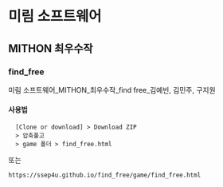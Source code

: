 # 미림 소프트웨어
## MITHON 최우수작
### find_free
미림 소프트웨어_MITHON_최우수작_find free_김예빈, 김민주, 구지원

#### 사용법
```
  [Clone or download] > Download ZIP
  > 압축풀고
  > game 폴더 > find_free.html 
```
또는
```
https://ssep4u.github.io/find_free/game/find_free.html
```
